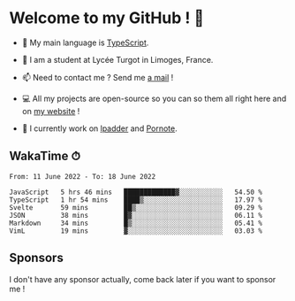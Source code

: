 # Welcome to my GitHub ! 🌃

- 🔭 My main language is [TypeScript](https://www.typescriptlang.org/).

- 🌱 I am a student at Lycée Turgot in Limoges, France.

- 📫 Need to contact me ? Send me <a href="mailto:mikkel@milescode.dev">a mail</a> !

- 💻 All my projects are open-source so you can so them all right here and on <a href="https://www.vexcited.ml">my website</a> !

- 👀 I currently work on [lpadder](https://github.com/Vexcited/lpadder) and [Pornote](https://github.com/Vexcited/Pornote).

## WakaTime ⏱

<!--START_SECTION:waka-->

```text
From: 11 June 2022 - To: 18 June 2022

JavaScript   5 hrs 46 mins   █████████████▓░░░░░░░░░░░   54.50 %
TypeScript   1 hr 54 mins    ████▒░░░░░░░░░░░░░░░░░░░░   17.97 %
Svelte       59 mins         ██▒░░░░░░░░░░░░░░░░░░░░░░   09.29 %
JSON         38 mins         █▓░░░░░░░░░░░░░░░░░░░░░░░   06.11 %
Markdown     34 mins         █▒░░░░░░░░░░░░░░░░░░░░░░░   05.41 %
VimL         19 mins         ▓░░░░░░░░░░░░░░░░░░░░░░░░   03.03 %
```

<!--END_SECTION:waka-->

## Sponsors

I don't have any sponsor actually, come back later if you want to sponsor me !
